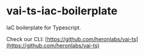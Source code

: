 # vai-ts-iac-boilerplate

IaC boilerplate for Typescript.

Check our CLI: [https://github.com/heronlabs/vai-ts](https://github.com/heronlabs/vai-ts)
